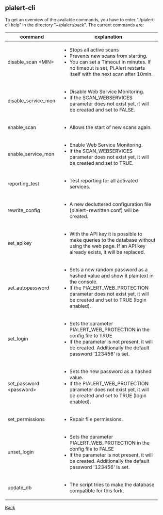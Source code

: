 ## pialert-cli

To get an overview of the available commands, you have to enter "./pialert-cli help" in the directory "~/pialert/back".
The current commands are:

| command | explanation |
| ------- | ----------- |
| disable_scan &lt;MIN&gt; | <ul><li>Stops all active scans</li><li>Prevents new scans from starting.</li><li>You can set a Timeout in minutes. If no timeout is set, Pi.Alert restarts itself with the next scan after 10min.</li></ul> |
| disable_service_mon | <ul><li>Disable Web Service Monitoring.</li><li>If the SCAN_WEBSERVICES parameter does not exist yet, it will be created and set to FALSE.</li></ul> |
| enable_scan | <ul><li>Allows the start of new scans again.</li></ul> |
| enable_service_mon | <ul><li>Enable Web Service Monitoring.</li><li>If the SCAN_WEBSERVICES parameter does not exist yet, it will be created and set to TRUE.</li></ul> |
| reporting_test | <ul><li>Test reporting for all activated services.</li></ul> |
| rewrite_config | <ul><li>A new decluttered configuration file (pialert-rewritten.conf) will be created.</li></ul> |
| set_apikey | <ul><li>With the API key it is possible to make queries to the database without using the web page. If an API key already exists, it will be replaced.</li></ul> |
| set_autopassword | <ul><li>Sets a new random password as a hashed value and show it plaintext in the console.</li><li>If the PIALERT_WEB_PROTECTION parameter does not exist yet, it will be created and set to TRUE (login enabled).</li></ul> |
| set_login | <ul><li>Sets the parameter PIALERT_WEB_PROTECTION in the config file to TRUE</li><li>If the parameter is not present, it will be created. Additionally the default password '123456' is set.</li></ul> |
| set_password &lt;password&gt; | <ul><li>Sets the new password as a hashed value.</li><li>If the PIALERT_WEB_PROTECTION parameter does not exist yet, it will be created and set to TRUE (login enabled).</li></ul> |
| set_permissions | <ul><li>Repair file permissions.</li></ul> |
| unset_login | <ul><li>Sets the parameter PIALERT_WEB_PROTECTION in the config file to FALSE</li><li>If the parameter is not present, it will be created. Additionally the default password '123456' is set.</li></ul> |
| update_db | <ul><li>The script tries to make the database compatible for this fork.</li></ul> |

[Back](https://github.com/leiweibau/Pi.Alert#back)
